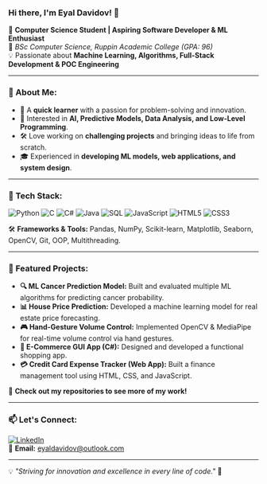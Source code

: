 ### Hi there, I'm **Eyal Davidov**! 👋

🚀 **Computer Science Student | Aspiring Software Developer & ML Enthusiast**  
📍 *BSc Computer Science, Ruppin Academic College (GPA: 96)*  
💡 Passionate about **Machine Learning, Algorithms, Full-Stack Development & POC Engineering**  

---

### 🚀 About Me:
- 🎯 A **quick learner** with a passion for problem-solving and innovation.
- 🧠 Interested in **AI, Predictive Models, Data Analysis, and Low-Level Programming**.
- 🛠 Love working on **challenging projects** and bringing ideas to life from scratch.
- 🎓 Experienced in **developing ML models, web applications, and system design**.

---

### 🔧 Tech Stack:

![Python](https://img.shields.io/badge/Python-3776AB?style=for-the-badge&logo=python&logoColor=white)
![C](https://img.shields.io/badge/C-00599C?style=for-the-badge&logo=c&logoColor=white)
![C#](https://img.shields.io/badge/C%23-239120?style=for-the-badge&logo=c-sharp&logoColor=white)
![Java](https://img.shields.io/badge/Java-007396?style=for-the-badge&logo=java&logoColor=white)
![SQL](https://img.shields.io/badge/SQL-CC2927?style=for-the-badge&logo=microsoft-sql-server&logoColor=white)
![JavaScript](https://img.shields.io/badge/JavaScript-F7DF1E?style=for-the-badge&logo=javascript&logoColor=black)
![HTML5](https://img.shields.io/badge/HTML5-E34F26?style=for-the-badge&logo=html5&logoColor=white)
![CSS3](https://img.shields.io/badge/CSS3-1572B6?style=for-the-badge&logo=css3&logoColor=white)

🛠 **Frameworks & Tools:** Pandas, NumPy, Scikit-learn, Matplotlib, Seaborn, OpenCV, Git, OOP, Multithreading.

---

### 🔬 Featured Projects:
- **🔍 ML Cancer Prediction Model:** Built and evaluated multiple ML algorithms for predicting cancer probability.
- **📊 House Price Prediction:** Developed a machine learning model for real estate price forecasting.
- **🎮 Hand-Gesture Volume Control:** Implemented OpenCV & MediaPipe for real-time volume control via hand gestures.
- **🛒 E-Commerce GUI App (C#):** Designed and developed a functional shopping app.
- **💳 Credit Card Expense Tracker (Web App):** Built a finance management tool using HTML, CSS, and JavaScript.

📌 **Check out my repositories to see more of my work!**

---

### 📫 Let's Connect:
[![LinkedIn](https://img.shields.io/badge/LinkedIn-0A66C2?style=for-the-badge&logo=linkedin&logoColor=white)](https://www.linkedin.com/in/eyal-davidov/)  
📩 **Email:** eyaldavidov@outlook.com  

---

💡 *"Striving for innovation and excellence in every line of code."* 🚀

